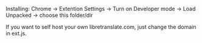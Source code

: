 Installing:
Chrome -> Extention Settings -> Turn on Developer mode -> Load Unpacked -> choose this folder/dir

If you want to self host your own libretranslate.com, just change the domain in ext.js.
